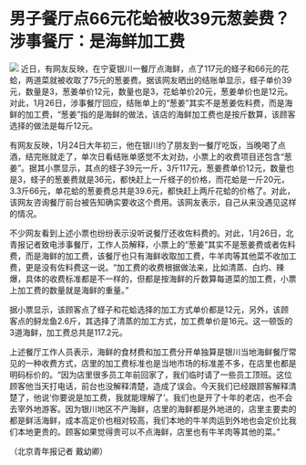 # 男子餐厅点66元花蛤被收39元葱姜费？涉事餐厅：是海鲜加工费

![](https://inews.gtimg.com/newsapp_bt/0/15627920077/1000)
近日，有网友反映，在宁夏银川一餐厅点海鲜，点了117元的蛏子和66元的花蛤，两道菜就被收取了75元的葱姜费。据该网友晒出的结账单显示，蛏子单价39元，数量是3，葱姜单价12元，数量也是3，花蛤单价20元，葱姜单价也是12元。对此，1月26日，涉事餐厅回应，结账单上的“葱姜”其实不是葱姜佐料费，而是海鲜的加工费，“葱姜”指的是海鲜的做法，该店的海鲜加工费也是按斤数算，该顾客选择的做法是每斤12元。

有网友反映，1月24日大年初三，他在银川约了朋友到一餐厅吃饭，当晚喝了点酒，结完账就走了，单次日看结账单感觉不太对劲，小票上的收费项目还包含“葱姜”。据其小票显示，其点的蛏子39元一斤，3斤117元，葱姜费单价12元，数量也是3，蛏子的葱姜费就是36元，都快赶上一斤蛏子的价格，而花蛤是一斤20元，3.3斤66元，单花蛤的葱姜费总共是39.6元，都快赶上两斤花蛤的价格了。对此，该网友咨询餐厅前台被告知确实要收这个费用。该网友表示，自己从来没遇见这样的情况。

不少网友看到上述小票也纷纷表示没听说餐厅还收佐料费的。对此，1月26日，北青报记者致电涉事餐厅，工作人员解释，小票上的“葱姜”其实不是葱姜费或者佐料费，而是海鲜的加工费，该餐厅也只有海鲜收取加工费，牛羊肉等其他菜不收加工费，更是没有佐料费这一说。“加工费的收费根据做法来，比如清蒸、白灼、辣爆，具体的收费标准都是不一样的，但都是按海鲜的斤数算每道菜的加工费，小票上加工费的数量就是海鲜的重量。”

据小票显示，该顾客点了蛏子和花蛤选择的加工方式单价都是12元，另外，该顾客点的鲟龙鱼2.6斤，其选择了清蒸的加工方式，加工费单价是16元。这一顿饭的3道海鲜，加工费总共是117.2元。

上述餐厅工作人员表示，海鲜的食材费和加工费分开单独算是银川当地海鲜餐厅常见的一种收费方式，店里的加工费标准也是当地市场的标准差不多，在店里也都是明码标价的。“因为店里很多员工年前回家了，我们临时请了一些员工顶班。这位顾客他当天打电话，前台也没解释清楚，造成了误会。今天我们已经跟顾客解释清楚了，他说‘你要说是加工费，我就能理解了’。我们也是开了十年的老店，也不会去宰外地游客。因为银川地区不产海鲜，店里的海鲜都是外地进的，店里主要卖的都是鲜活海鲜，成本高定价也相对较高，我们本地的牛羊肉运到外地也会定价比我们本地更贵的。顾客如果觉得贵可以不点海鲜，店里也有牛羊肉等其他的菜。”

（北京青年报记者 戴幼卿）


